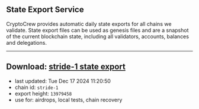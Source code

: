## State Export Service
CryptoCrew provides automatic daily state exports for all chains we validate. State export files can be used as genesis files and are a snapshot of the current blockchain state, including all validators, accounts, balances and delegations.

---
**Download: [stride-1 state export](https://dl-eu2.ccvalidators.com/SERVICE/stride/stride-1_export_13979458.json)**
---

- last updated: Tue Dec 17 2024 11:20:50
- chain id: `stride-1`
- export height: `13979458`
- use for: airdrops, local tests, chain recovery
